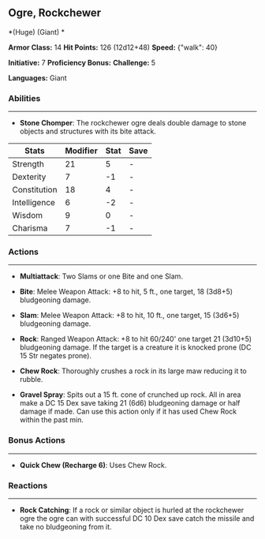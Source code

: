 ## Ogre, Rockchewer
*(Huge) (Giant) *

**Armor Class:** 14
**Hit Points:** 126 (12d12+48)
**Speed:** {"walk": 40}

**Initiative:** 7
**Proficiency Bonus:**
**Challenge:** 5

**Languages:** Giant

### Abilities
 --- 
- **Stone Chomper**: The rockchewer ogre deals double damage to stone objects and structures with its bite attack.



| Stats | Modifier | Stat | Save
| ---- | ---- | ---- | ---- |
| Strength | 21 | 5 | - |
| Dexterity | 7 | -1 | - |
| Constitution | 18 | 4 | - |
| Intelligence | 6 | -2 | - |
| Wisdom | 9 | 0 | - |
| Charisma | 7 | -1 | - |

### Actions
 --- 
- **Multiattack**: Two Slams or one Bite and one Slam.

- **Bite**: Melee Weapon Attack: +8 to hit, 5 ft., one target, 18 (3d8+5) bludgeoning damage.

- **Slam**: Melee Weapon Attack: +8 to hit, 10 ft., one target, 15 (3d6+5) bludgeoning damage.

- **Rock**: Ranged Weapon Attack: +8 to hit 60/240' one target 21 (3d10+5) bludgeoning damage. If the target is a creature it is knocked prone (DC 15 Str negates prone).

- **Chew Rock**: Thoroughly crushes a rock in its large maw reducing it to rubble.

- **Gravel Spray**: Spits out a 15 ft. cone of crunched up rock. All in area make a DC 15 Dex save taking 21 (6d6) bludgeoning damage or half damage if made. Can use this action only if it has used Chew Rock within the past min.

### Bonus Actions
 --- 
- **Quick Chew (Recharge 6)**: Uses Chew Rock.

### Reactions
 --- 
- **Rock Catching**: If a rock or similar object is hurled at the rockchewer ogre the ogre can with successful DC 10 Dex save catch the missile and take no bludgeoning from it.

